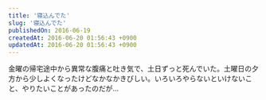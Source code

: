 ```yaml
---
title: '寝込んでた'
slug: '寝込んでた'
publishedOn: 2016-06-19
createdAt: 2016-06-20 01:56:43 +0900
updatedAt: 2016-06-20 01:56:43 +0900
---
```

金曜の帰宅途中から異常な腹痛と吐き気で、土日ずっと死んでいた。土曜日の夕方から少しよくなったけどなかなかきびしい。いろいろやらないといけないこと、やりたいことがあったのだが…

